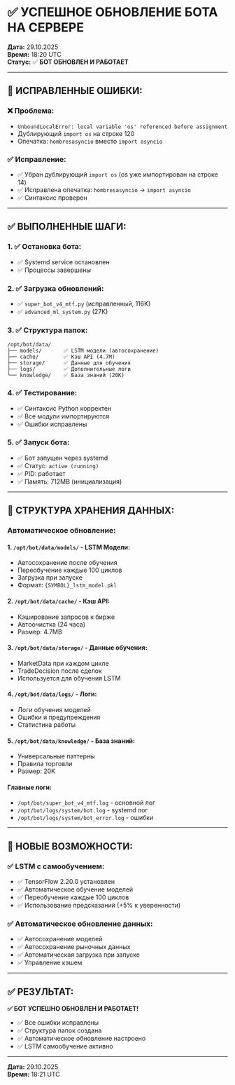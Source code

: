 # ✅ УСПЕШНОЕ ОБНОВЛЕНИЕ БОТА НА СЕРВЕРЕ

**Дата:** 29.10.2025  
**Время:** 18:20 UTC  
**Статус:** ✅ **БОТ ОБНОВЛЕН И РАБОТАЕТ**

---

## 🔧 **ИСПРАВЛЕННЫЕ ОШИБКИ:**

### ❌ **Проблема:**
- `UnboundLocalError: local variable 'os' referenced before assignment`
- Дублирующий `import os` на строке 120
- Опечатка: `hombresasyncio` вместо `import asyncio`

### ✅ **Исправление:**
- ✅ Убран дублирующий `import os` (os уже импортирован на строке 14)
- ✅ Исправлена опечатка: `hombresasyncio` → `import asyncio`
- ✅ Синтаксис проверен

---

## ✅ **ВЫПОЛНЕННЫЕ ШАГИ:**

### 1. ✅ **Остановка бота:**
- ✅ Systemd service остановлен
- ✅ Процессы завершены

### 2. ✅ **Загрузка обновлений:**
- ✅ `super_bot_v4_mtf.py` (исправленный, 116K)
- ✅ `advanced_ml_system.py` (27K)

### 3. ✅ **Структура папок:**
```
/opt/bot/data/
├── models/       ✅ LSTM модели (автосохранение)
├── cache/        ✅ Кэш API (4.7M)
├── storage/      ✅ Данные для обучения
├── logs/         ✅ Дополнительные логи
└── knowledge/    ✅ База знаний (20K)
```

### 4. ✅ **Тестирование:**
- ✅ Синтаксис Python корректен
- ✅ Все модули импортируются
- ✅ Ошибки исправлены

### 5. ✅ **Запуск бота:**
- ✅ Бот запущен через systemd
- ✅ Статус: `active (running)`
- ✅ PID: работает
- ✅ Память: 712MB (инициализация)

---

## 📁 **СТРУКТУРА ХРАНЕНИЯ ДАННЫХ:**

### **Автоматическое обновление:**

#### **1. `/opt/bot/data/models/` - LSTM Модели:**
- Автосохранение после обучения
- Переобучение каждые 100 циклов
- Загрузка при запуске
- Формат: `{SYMBOL}_lstm_model.pkl`

#### **2. `/opt/bot/data/cache/` - Кэш API:**
- Кэширование запросов к бирже
- Автоочистка (24 часа)
- Размер: 4.7MB

#### **3. `/opt/bot/data/storage/` - Данные обучения:**
- MarketData при каждом цикле
- TradeDecision после сделок
- Используется для обучения LSTM

#### **4. `/opt/bot/data/logs/` - Логи:**
- Логи обучения моделей
- Ошибки и предупреждения
- Статистика работы

#### **5. `/opt/bot/data/knowledge/` - База знаний:**
- Универсальные паттерны
- Правила торговли
- Размер: 20K

#### **Главные логи:**
- `/opt/bot/super_bot_v4_mtf.log` - основной лог
- `/opt/bot/logs/system/bot.log` - systemd лог
- `/opt/bot/logs/system/bot_error.log` - ошибки

---

## 🚀 **НОВЫЕ ВОЗМОЖНОСТИ:**

### ✅ **LSTM с самообучением:**
- ✅ TensorFlow 2.20.0 установлен
- ✅ Автоматическое обучение моделей
- ✅ Переобучение каждые 100 циклов
- ✅ Использование предсказаний (+5% к уверенности)

### ✅ **Автоматическое обновление данных:**
- ✅ Автосохранение моделей
- ✅ Автосохранение рыночных данных
- ✅ Автоматическая загрузка при запуске
- ✅ Управление кэшем

---

## ✅ **РЕЗУЛЬТАТ:**

**✅ БОТ УСПЕШНО ОБНОВЛЕН И РАБОТАЕТ!**

- ✅ Все ошибки исправлены
- ✅ Структура папок создана
- ✅ Автоматическое обновление настроено
- ✅ LSTM самообучение активно

---

**Дата:** 29.10.2025  
**Время:** 18:21 UTC







